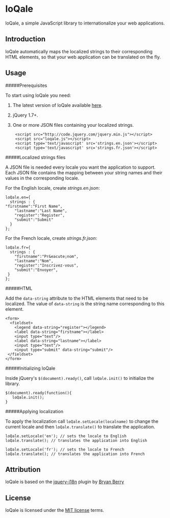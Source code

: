 loQale
=====

loQale, a simple JavaScript library to internationalize your web applications.

Introduction
------------

loQale automatically maps the localized strings to their corresponding  HTML elements, so that your web application can be translated on the fly. 



Usage
-----

#####Prerequisites

To start using loQale you need:

1.  The latest version of loQale available [here](https://github.com/maroun-baydoun/loQale/archive/master.zip).
2.  jQuery 1.7+.
3. One or more JSON files containing your localized strings.

        <script src="http://code.jquery.com/jquery.min.js"></script>
        <script src="loqale.js"></script>
        <script type='text/javascript' src='strings.en.json'></script>
        <script type='text/javascript' src='strings.fr.json'></script>

#####Localized strings files

A JSON file is needed every locale you want the application to support. Each JSON file contains the mapping between your string names and their values in the corresponding locale. 

For the English locale, create *strings.en.json*:

    loQale.en={
      strings : {
  	"firstname":"First Name",
		"lastname":"Last Name",
		"register":"Register",
		"submit":"Submit"
      }
    };


For the French locale, create *strings.fr.json*:

    loQale.fr={
      strings : {
		"firstname":"Pr&eacute;nom",
		"lastname":"Nom",
		"register":"Inscrivez-vous",
		"submit":"Envoyer",
     }
    };




#####HTML

Add the ```data-string``` attribute to the HTML elements that need to be localized. The value of ```data-string``` is the string name corresponding to this element.

    <form>
      <fieldset>
	    <legend data-string="register"></legend>
	    <label data-string="firstname"></label>
	    <input type="text"/>
	    <label data-string="lastname"></label>
	    <input type="text"/>				
	    <input type="submit" data-string="submit"/>			
     </fieldset>
    </form>

#####Initializing loQale 

Inside jQuery's ```$(document).ready()```, call ```loQale.init()``` to initialize the library.


    $(document).ready(function(){
       loQale.init();
    }


#####Applying localization 

To apply the localization call ```loQale.setLocale(localname)``` to change the current locale and then  ```loQale.translate()``` to translate the application.


    loQale.setLocale('en'); // sets the locale to English
    loQale.translate(); // translates the application into English

    loQale.setLocale('fr'); // sets the locale to French
    loQale.translate(); // translates the application into French
    
     
    

Attribution
-------

loQale is based on the [jquery-i18n][] plugin by [Bryan Berry][]

  [jquery-i18n]: https://github.com/bryanwb/jquery-i18n
  [Bryan Berry]: https://github.com/bryanwb



License
-------

loQale is licensed under the [MIT license][] terms.

  [MIT license]: http://opensource.org/licenses/mit-license.php


